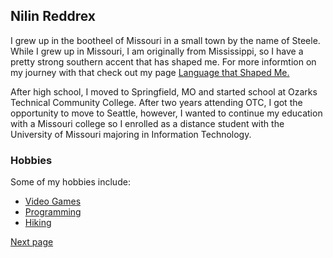 ## Nilin Reddrex

I grew up in the bootheel of Missouri in a small town by the name of Steele. While I grew up in Missouri, I am originally from Mississippi, so I have a pretty strong southern accent that has shaped me. For more informtion on my journey with that check out my page [Language that Shaped Me.](LanguageThatShapedMe.md)

 After high school, I moved to Springfield, MO and started school at Ozarks Technical Community College. After two years attending OTC, I got the opportunity to move to Seattle, however, I wanted to continue my education with a Missouri college so I enrolled as a distance student with the University of Missouri majoring in Information Technology. 

### Hobbies
Some of my hobbies include:
- [Video Games](VideoGames.md)
- [Programming](Programming.md)
- [Hiking](Hiking.md)

[Next page](VideoGames.md)
